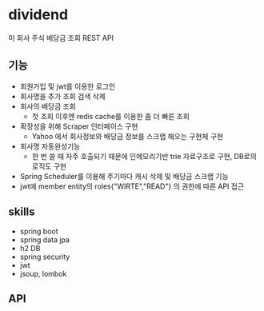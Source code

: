 # dividend
미 회사 주식 배당금 조회 REST API

## 기능
- 회원가입 및 jwt를 이용한 로그인
- 회사명을 추가 조회 검색 삭제
- 회사의 배당금 조회
  - 첫 조회 이후엔 redis cache를 이용한 좀 더 빠른 조회
- 확장성을 위해 Scraper 인터페이스 구현
  - Yahoo 에서 회사정보와 배당금 정보를 스크랩 해오는 구현체 구현
- 회사명 자동완성기능
  - 한 번 쓸 때 자주 호출되기 때문에 인메모리기반 trie 자료구조로 구현, DB로의 로직도 구현
- Spring Scheduler를 이용해 주기마다 캐시 삭제 및 배당금 스크랩 기능
- jwt에 member entity의 roles{"WIRTE","READ"} 의 권한에 따른 API 접근
  

## skills
- spring boot
- spring data jpa
- h2 DB
- spring security
- jwt
- jsoup, lombok

## API
